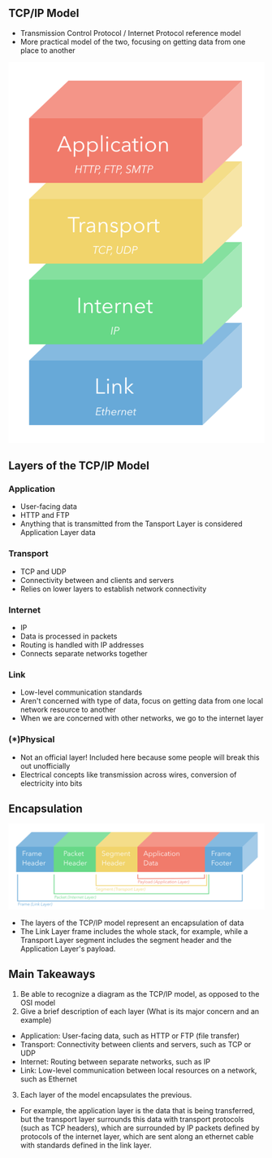 ## TCP/IP Model
- Transmission Control Protocol / Internet Protocol reference model
- More practical model of the two, focusing on getting data from one place to another

![tcp-ip model](./tcp-ip-model.svg)

## Layers of the TCP/IP Model
  ### Application
  - User-facing data
  - HTTP and FTP
  - Anything that is transmitted from the Tansport Layer is considered Application Layer data

  ### Transport
  - TCP and UDP
  - Connectivity between and clients and servers
  - Relies on lower layers to establish network connectivity

  ### Internet
  - IP
  - Data is processed in packets
  - Routing is handled with IP addresses
  - Connects separate networks together

  ### Link
  - Low-level communication standards
  - Aren't concerned with type of data, focus on getting data from one local network resource to another
  - When we are concerned with other networks, we go to the internet layer

  ### (*)Physical
  - Not an official layer! Included here because some people will break this out unofficially
  - Electrical concepts like transmission across wires, conversion of electricity into bits


## Encapsulation
![encapsulation](./encapsulation.svg)
- The layers of the TCP/IP model represent an encapsulation of data
- The Link Layer frame includes the whole stack, for example, while a Transport Layer segment includes the segment header and the Application Layer's payload.


## Main Takeaways
1. Be able to recognize a diagram as the TCP/IP model, as opposed to the OSI model
2. Give a brief description of each layer (What is its major concern and an example)
  - Application: User-facing data, such as HTTP or FTP (file transfer)
  - Transport: Connectivity between clients and servers, such as TCP or UDP
  - Internet: Routing between separate networks, such as IP
  - Link: Low-level communication between local resources on a network, such as Ethernet
3. Each layer of the model encapsulates the previous.
  - For example, the application layer is the data that is being transferred, but the transport layer surrounds this data with transport protocols (such as TCP headers), which are surrounded by IP packets defined by protocols of the internet layer, which are sent along an ethernet cable with standards defined in the link layer.

